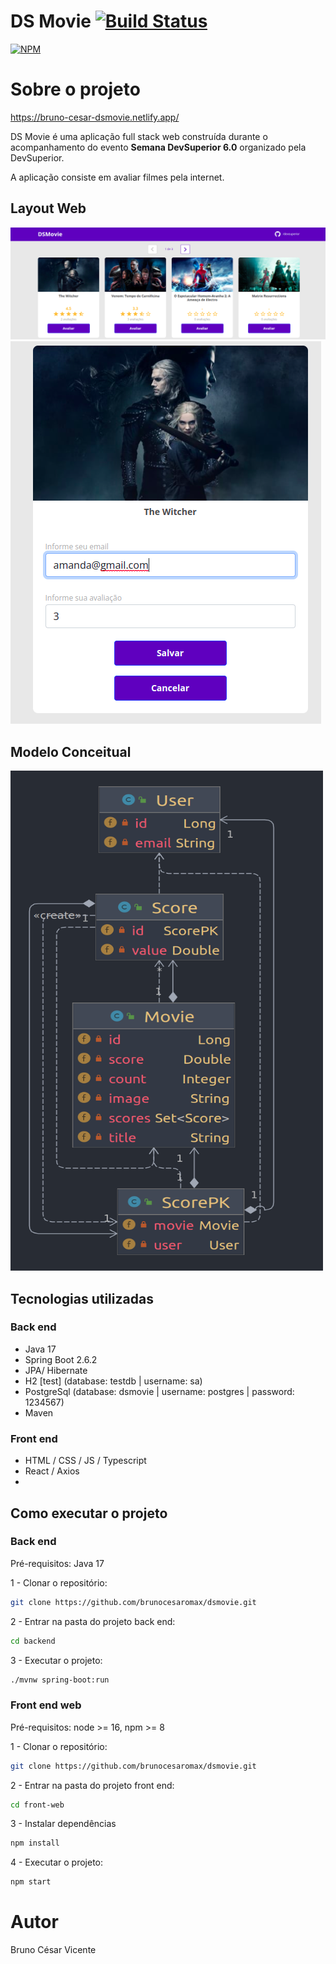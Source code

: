 # DS Movie   [![Build Status](https://app.travis-ci.com/brunocesaromax/dsmovie.svg?branch=main)](https://app.travis-ci.com/brunocesaromax/dsmovie)
[![NPM](https://img.shields.io/npm/l/express)](https://github.com/brunocesaromax/dsmovie/blob/main/LICENSE)

# Sobre o projeto

https://bruno-cesar-dsmovie.netlify.app/

DS Movie é uma aplicação full stack web construída durante o acompanhamento do evento __Semana DevSuperior 6.0__ organizado pela DevSuperior.

A aplicação consiste em avaliar filmes pela internet.

## Layout Web

![Img 1](https://github.com/brunocesaromax/dsmovie/blob/main/backend/src/main/resources/static/images/ds-movie1.png)
![Img 2](https://github.com/brunocesaromax/dsmovie/blob/main/backend/src/main/resources/static/images/ds-movie2.png)

## Modelo Conceitual

<img src="https://github.com/brunocesaromax/dsmovie/blob/main/backend/src/main/resources/static/images/class-diagram.png" width="500" height="800"/>

## Tecnologias utilizadas

### Back end
- Java 17
- Spring Boot 2.6.2
- JPA/ Hibernate
- H2 [test] (database: testdb | username: sa)
- PostgreSql (database: dsmovie | username: postgres  | password: 1234567)
- Maven 

### Front end
- HTML / CSS / JS / Typescript
- React / Axios
- 

## Como executar o projeto

### Back end

Pré-requisitos: Java 17

  1 - Clonar o repositório: 
  
  ```bash 
  git clone https://github.com/brunocesaromax/dsmovie.git
  ```
  
  
  2 - Entrar na pasta do projeto back end: 
  
  ```bash 
  cd backend
  ```
  
  3 - Executar o projeto:
  
  
  ```bash 
  ./mvnw spring-boot:run
  ```

### Front end web

Pré-requisitos: node >= 16, npm >= 8

  1 - Clonar o repositório: 
  
  ```bash 
  git clone https://github.com/brunocesaromax/dsmovie.git
  ```
  
  
  2 - Entrar na pasta do projeto front end: 
  
  ```bash 
  cd front-web
  ```
  
  3 - Instalar dependências
  
  ```bash 
  npm install
  ```
  
  4 - Executar o projeto:
  
  
  ```bash
  npm start
  ```
  
# Autor

Bruno César Vicente
